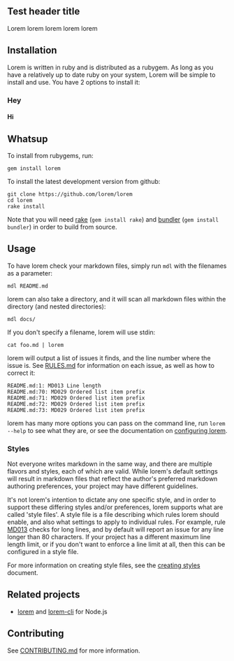 ## Test header title

Lorem lorem lorem lorem lorem   

  ## Installation

Lorem is written in ruby and is distributed as a rubygem. As long as
you have a relatively up to date ruby on your system, Lorem will be
simple to install and use. You have 2 options to install it:

 ### Hey
#### Hi
 ## Whatsup

To install from rubygems, run:

```shell
gem install lorem
```

To install the latest development version from github:

```shell
git clone https://github.com/lorem/lorem
cd lorem
rake install
```

Note that you will need [rake](https://github.com/ruby/rake)
(`gem install rake`) and [bundler](https://github.com/bundler/bundler)
(`gem install bundler`) in order to build from source.

## Usage

To have lorem check your markdown files, simply run `mdl` with the
filenames as a parameter:

```shell
mdl README.md
```

lorem can also take a directory, and it will scan all markdown files
within the directory (and nested directories):

```shell
mdl docs/
```

If you don't specify a filename, lorem will use stdin:

```shell
cat foo.md | lorem
```

lorem will output a list of issues it finds, and the line number where
the issue is. See [RULES.md](docs/RULES.md) for information on each issue, as
well as how to correct it:

```shell
README.md:1: MD013 Line length
README.md:70: MD029 Ordered list item prefix
README.md:71: MD029 Ordered list item prefix
README.md:72: MD029 Ordered list item prefix
README.md:73: MD029 Ordered list item prefix
```

lorem has many more options you can pass on the command line, run
`lorem --help` to see what they are, or see the documentation on
[configuring lorem](docs/configuration.md).

### Styles

Not everyone writes markdown in the same way, and there are multiple flavors
and styles, each of which are valid. While lorem's default settings
will result in markdown files that reflect the author's preferred markdown
authoring preferences, your project may have different guidelines.

It's not lorem's intention to dictate any one specific style, and in
order to support these differing styles and/or preferences, lorem
supports what are called 'style files'. A style file is a file describing
which rules lorem should enable, and also what settings to apply to
individual rules. For example, rule [MD013](docs/RULES.md#md013---line-length)
checks for long lines, and by default will report an issue for any line longer
than 80 characters. If your project has a different maximum line length limit,
or if you don't want to enforce a line limit at all, then this can be
configured in a style file.

For more information on creating style files, see the
[creating styles](docs/creating_styles.md) document.

## Related projects

- [lorem](https://github.com/DavidAnson/lorem) and
  [lorem-cli](https://github.com/igorshubovych/lorem-cli) for
  Node.js

## Contributing

See [CONTRIBUTING.md](CONTRIBUTING.md) for more information.